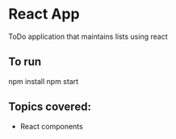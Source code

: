 # React App
ToDo application that maintains lists using react

## To run
npm install
npm start

## Topics covered:
* React components
